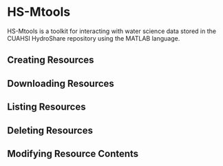 # HS-Mtools

HS-Mtools is a toolkit for interacting with water science data stored in the CUAHSI HydroShare repository using the MATLAB language.

## Creating Resources


## Downloading Resources


## Listing Resources


## Deleting Resources



## Modifying Resource Contents



